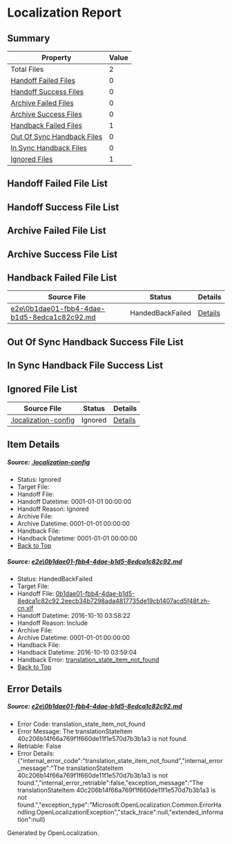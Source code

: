 # <a name='report-top'></a> Localization Report

## Summary
 Property | Value 
 -------- | ----- 
 Total Files | 2
[ Handoff Failed Files ](#handoff-failed-list)| 0
[ Handoff Success Files ](#handoff-success-list)| 0
[ Archive Failed Files ](#archive-failed-list)| 0
[ Archive Success Files ](#archive-success-list)| 0
[ Handback Failed Files ](#handback-failed-list)| 1
[ Out Of Sync Handback Files ](#outofsync-handback-success-list)| 0
[ In Sync Handback Files ](#insync-handback-success-list)| 0
[ Ignored Files ](#ignored-list)| 1

## <a name='handoff-failed-list'></a> Handoff Failed File List

## <a name='handoff-success-list'></a> Handoff Success File List

## <a name='archive-failed-list'></a> Archive Failed File List

## <a name='archive-success-list'></a> Archive Success File List

## <a name='handback-failed-list'></a> Handback Failed File List
 Source File | Status | Details 
 ----------- | ------ | ------- 
 [e2e\0b1dae01-fbb4-4dae-b1d5-8edca1c82c92.md](https://github.com/OpenLocalizationTestOrg/ol-test0/blob/71f5af2982b904ed66b0ab23b38c1d7d502b5e59/e2e/0b1dae01-fbb4-4dae-b1d5-8edca1c82c92.md) | HandedBackFailed | [Details](#40c206b14f66a769f1f660de11f1e570d7b3b1a31)

## <a name='outofsync-handback-success-list'></a> Out Of Sync Handback Success File List

## <a name='insync-handback-success-list'></a> In Sync Handback File Success List

## <a name='ignored-list'></a> Ignored File List
 Source File | Status | Details 
 ----------- | ------ | ------- 
 [.localization-config](https://github.com/OpenLocalizationTestOrg/ol-test0/blob/71f5af2982b904ed66b0ab23b38c1d7d502b5e59/.localization-config) | Ignored | [Details](#c268a05ecaa7ec85942ed632c29928ee5bd6da8d0)

## Item Details
##### <a name='c268a05ecaa7ec85942ed632c29928ee5bd6da8d0'></a> Source: [.localization-config](https://github.com/OpenLocalizationTestOrg/ol-test0/blob/71f5af2982b904ed66b0ab23b38c1d7d502b5e59/.localization-config)
* Status: Ignored
* Target File: 
* Handoff File: 
* Handoff Datetime: 0001-01-01 00:00:00
* Handoff Reason: Ignored
* Archive File: 
* Archive Datetime: 0001-01-01 00:00:00
* Handback File: 
* Handback Datetime: 0001-01-01 00:00:00
* [Back to Top](#report-top)

##### <a name='40c206b14f66a769f1f660de11f1e570d7b3b1a31'></a> Source: [e2e\0b1dae01-fbb4-4dae-b1d5-8edca1c82c92.md](https://github.com/OpenLocalizationTestOrg/ol-test0/blob/71f5af2982b904ed66b0ab23b38c1d7d502b5e59/e2e/0b1dae01-fbb4-4dae-b1d5-8edca1c82c92.md)
* Status: HandedBackFailed
* Target File: 
* Handoff File: [0b1dae01-fbb4-4dae-b1d5-8edca1c82c92.2eecb34b7298ada4817735de19cb1407acd5f48f.zh-cn.xlf](https://github.com/OpenLocalizationTestOrg/ol-test0-handoff/blob/fbc1d83e9ba9f21db16d49c6594bedbc781ce9c9/ol-handoff/OpenLocalizationTestOrg/ol-test0-zhcn/qimu/ht/0b1dae01-fbb4-4dae-b1d5-8edca1c82c92.2eecb34b7298ada4817735de19cb1407acd5f48f.zh-cn.xlf)
* Handoff Datetime: 2016-10-10 03:58:22
* Handoff Reason: Include
* Archive File: 
* Archive Datetime: 0001-01-01 00:00:00
* Handback File: 
* Handback Datetime: 2016-10-10 03:59:04
* Handback Error: [translation_state_item_not_found](#40c206b14f66a769f1f660de11f1e570d7b3b1a31translation_state_item_not_found)
* [Back to Top](#report-top)


## Error Details
##### <a name='40c206b14f66a769f1f660de11f1e570d7b3b1a31translation_state_item_not_found'></a> Source: [e2e\0b1dae01-fbb4-4dae-b1d5-8edca1c82c92.md](#40c206b14f66a769f1f660de11f1e570d7b3b1a31)
* Error Code: translation_state_item_not_found
* Error Message: The translationStateItem 40c206b14f66a769f1f660de11f1e570d7b3b1a3 is not found.
* Retriable: False
* Error Details: {"internal_error_code":"translation_state_item_not_found","internal_error_message":"The translationStateItem 40c206b14f66a769f1f660de11f1e570d7b3b1a3 is not found.","internal_error_retriable":false,"exception_message":"The translationStateItem 40c206b14f66a769f1f660de11f1e570d7b3b1a3 is not found.","exception_type":"Microsoft.OpenLocalization.Common.ErrorHandling.OpenLocalizationException","stack_trace":null,"extended_information":null}


Generated by OpenLocalization.
